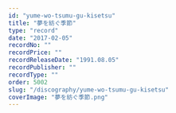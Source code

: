 ```yaml
---
id: "yume-wo-tsumu-gu-kisetsu"
title: "夢を紡ぐ季節"
type: "record"
date: "2017-02-05"
recordNo: ""
recordPrice: ""
recordReleaseDate: "1991.08.05"
recordPublisher: ""
recordType: ""
order: 5002
slug: "/discography/yume-wo-tsumu-gu-kisetsu"
coverImage: "夢を紡ぐ季節.png"
---
```



